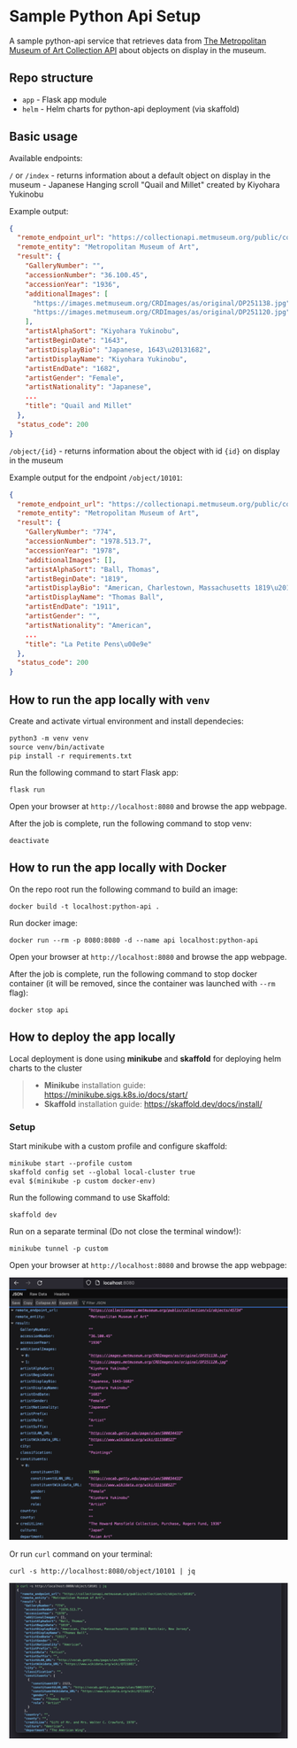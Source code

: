 # Sample Python Api Setup

A sample python-api service that retrieves data from [The Metropolitan Museum of Art Collection API](https://metmuseum.github.io/) about objects on display in the museum.

## Repo structure
- `app` - Flask app module
- `helm` - Helm charts for python-api deployment (via skaffold)

## Basic usage
Available endpoints:

`/` or `/index` - returns information about a default object on display in the museum - Japanese Hanging scroll "Quail and Millet" created by Kiyohara Yukinobu

Example output:
```json
{
  "remote_endpoint_url": "https://collectionapi.metmuseum.org/public/collection/v1/objects/45734",
  "remote_entity": "Metropolitan Museum of Art",
  "result": {
    "GalleryNumber": "",
    "accessionNumber": "36.100.45",
    "accessionYear": "1936",
    "additionalImages": [
      "https://images.metmuseum.org/CRDImages/as/original/DP251138.jpg",
      "https://images.metmuseum.org/CRDImages/as/original/DP251120.jpg"
    ],
    "artistAlphaSort": "Kiyohara Yukinobu",
    "artistBeginDate": "1643",
    "artistDisplayBio": "Japanese, 1643\u20131682",
    "artistDisplayName": "Kiyohara Yukinobu",
    "artistEndDate": "1682",
    "artistGender": "Female",
    "artistNationality": "Japanese",
    ...
    "title": "Quail and Millet"
  },
  "status_code": 200
}
```

`/object/{id}` - returns information about the object with id `{id}` on display in the museum 

Example output for the endpoint `/object/10101`:
```json
{
  "remote_endpoint_url": "https://collectionapi.metmuseum.org/public/collection/v1/objects/10101",
  "remote_entity": "Metropolitan Museum of Art",
  "result": {
    "GalleryNumber": "774",
    "accessionNumber": "1978.513.7",
    "accessionYear": "1978",
    "additionalImages": [],
    "artistAlphaSort": "Ball, Thomas",
    "artistBeginDate": "1819",
    "artistDisplayBio": "American, Charlestown, Massachusetts 1819\u20131911 Montclair, New Jersey",
    "artistDisplayName": "Thomas Ball",
    "artistEndDate": "1911",
    "artistGender": "",
    "artistNationality": "American",
    ...
    "title": "La Petite Pens\u00e9e"
  },
  "status_code": 200
}
```

## How to run the app locally with `venv`
Create and activate virtual environment and install dependecies:
```
python3 -m venv venv
source venv/bin/activate
pip install -r requirements.txt
```
Run the following command to start Flask app:
```
flask run
```
Open your browser at `http://localhost:8080` and browse the app webpage.

After the job is complete, run the following command to stop venv:
```
deactivate
```

## How to run the app locally with Docker
On the repo root run the following command to build an image:
```
docker build -t localhost:python-api .
```
Run docker image:
```
docker run --rm -p 8080:8080 -d --name api localhost:python-api
```
Open your browser at `http://localhost:8080` and browse the app webpage.

After the job is complete, run the following command to stop docker container (it will be removed, since the container was launched with `--rm` flag):
```
docker stop api
```

## How to deploy the app locally
Local deployment is done using **minikube** and **skaffold** for deploying helm charts to the cluster

> - **Minikube** installation guide: https://minikube.sigs.k8s.io/docs/start/
> - **Skaffold** installation guide: https://skaffold.dev/docs/install/

### Setup
Start minikube with a custom profile and configure skaffold:
```
minikube start --profile custom
skaffold config set --global local-cluster true
eval $(minikube -p custom docker-env)
```
Run the following command to use Skaffold:
```
skaffold dev
```
Run on a separate terminal (Do not close the terminal window!):
```
minikube tunnel -p custom
```
Open your browser at `http://localhost:8080` and browse the app webpage:

![alt text](docs/browser.png)

Or run `curl` command on your terminal:

```
curl -s http://localhost:8080/object/10101 | jq
```
![alt text](docs/terminal.png)
